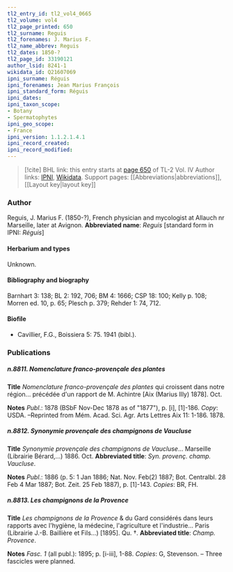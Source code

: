 ```yaml
---
tl2_entry_id: tl2_vol4_0665
tl2_volume: vol4
tl2_page_printed: 650
tl2_surname: Reguis
tl2_forenames: J. Marius F.
tl2_name_abbrev: Reguis
tl2_dates: 1850-?
tl2_page_id: 33190121
author_lsid: 8241-1
wikidata_id: Q21607069
ipni_surname: Réguis
ipni_forenames: Jean Marius François
ipni_standard_form: Réguis
ipni_dates: 
ipni_taxon_scope: 
- Botany
- Spermatophytes
ipni_geo_scope: 
- France
ipni_version: 1.1.2.1.4.1
ipni_record_created: 
ipni_record_modified:
---
```


> [!cite] BHL link: this entry starts at [page 650](https://www.biodiversitylibrary.org/page/33190121) of TL-2 Vol. IV
> Author links: [IPNI](https://www.ipni.org/a/8241-1), [Wikidata](https://www.wikidata.org/wiki/Q21607069). Support pages: [[Abbreviations|abbreviations]], [[Layout key|layout key]]

### Author

Reguis, J. Marius F. (1850-?), French physician and mycologist at Allauch nr Marseille, later at Avignon. 
**Abbreviated name**: *Reguis* \[standard form in IPNI: *Réguis*\]

#### Herbarium and types

Unknown.

#### Bibliography and biography

Barnhart 3: 138; BL 2: 192, 706; BM 4: 1666; CSP 18: 100; Kelly p. 108; Morren ed. 10, p. 65; Plesch p. 379; Rehder 1: 74, 712.

#### Biofile

- Cavillier, F.G., Boissiera 5: 75. 1941 (bibl.).

### Publications

##### n.8811. Nomenclature franco-provençale des plantes

**Title**
*Nomenclature franco-provençale des plantes* qui croissent dans notre région... précédée d'un rapport de M. Achintre \[Aix (Marius Illy) 1878\]. Oct.

**Notes**
*Publ*.: 1878 (BSbF Nov-Dec 1878 as of "1877"), p. \[i\], \[1\]-186. *Copy*: USDA. –Reprinted from Mém. Acad. Sci. Agr. Arts Lettres Aix 11: 1-186. 1878.

##### n.8812. Synonymie provençale des champignons de Vaucluse

**Title**
*Synonymie provençale des champignons de Vaucluse*... Marseille (Librairie Bérard,...) 1886. Oct.
**Abbreviated title**: *Syn. provenç. champ. Vaucluse*.

**Notes**
*Publ*.: 1886 (p. 5: 1 Jan 1886; Nat. Nov. Feb(2) 1887; Bot. Centralbl. 28 Feb 4 Mar 1887; Bot. Zeit. 25 Feb 1887), p. \[1\]-143. *Copies*: BR, FH.

##### n.8813. Les champignons de la Provence

**Title**
*Les champignons de la Provence* & du Gard considérés dans leurs rapports avec l'hygiène, la médecine, l'agriculture et l'industrie... Paris (Librairie J.-B. Baillière et Fils...) \[1895\]. Qu. †.
**Abbreviated title**: *Champ. Provence*.

**Notes**
*Fasc. 1* (all publ.): 1895; p. \[i-iii\], 1-88. *Copies*: G, Stevenson. – Three fascicles were planned.

